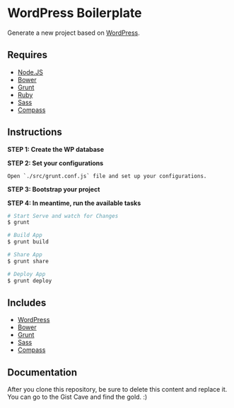 # WordPress Boilerplate

Generate a new project based on [WordPress](http://wordpress.org/).

## Requires

- [Node.JS](http://nodejs.org/)
- [Bower](http://bower.io)
- [Grunt](http://gruntjs.com)
- [Ruby](https://www.ruby-lang.org/pt/)
- [Sass](http://sass-lang.com/)
- [Compass](http://compass-style.org/)


## Instructions

**STEP 1: Create the WP database**

**STEP 2: Set your configurations**

```
Open `./src/grunt.conf.js` file and set up your configurations.
```

**STEP 3: Bootstrap your project**

**STEP 4: In meantime, run the available tasks**

```bash
# Start Serve and watch for Changes
$ grunt

# Build App
$ grunt build

# Share App
$ grunt share

# Deploy App
$ grunt deploy
```


## Includes

- [WordPress](http://wordpress.org/)
- [Bower](http://bower.io)
- [Grunt](http://gruntjs.com)
- [Sass](http://sass-lang.com/)
- [Compass](http://compass-style.org/)

## Documentation

After you clone this repository, be sure to delete this content and replace it.
You can go to the Gist Cave and find the gold. :)
